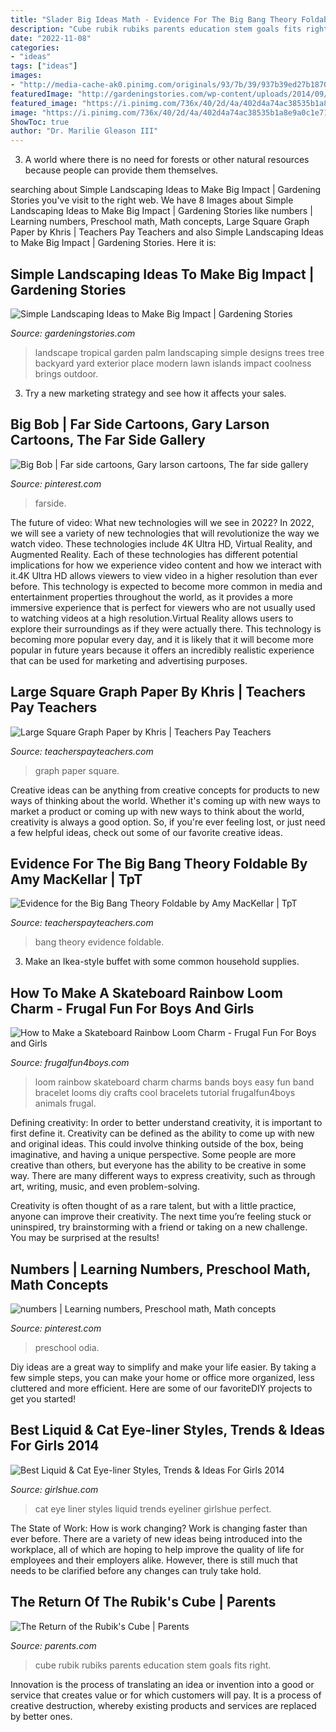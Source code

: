 ```yaml
---
title: "Slader Big Ideas Math - Evidence For The Big Bang Theory Foldable By Amy Mackellar"
description: "Cube rubik rubiks parents education stem goals fits right"
date: "2022-11-08"
categories:
- "ideas"
tags: ["ideas"]
images:
- "http://media-cache-ak0.pinimg.com/originals/93/7b/39/937b39ed27b18704df8d9d847ab415a7.jpg"
featuredImage: "http://gardeningstories.com/wp-content/uploads/2014/09/geometry.jpg"
featured_image: "https://i.pinimg.com/736x/40/2d/4a/402d4a74ac38535b1a8e9a0c1e7178c4--humor.jpg"
image: "https://i.pinimg.com/736x/40/2d/4a/402d4a74ac38535b1a8e9a0c1e7178c4--humor.jpg"
ShowToc: true
author: "Dr. Marilie Gleason III"
---
```



3. A world where there is no need for forests or other natural resources because people can provide them themselves. 

	

		
searching about Simple Landscaping Ideas to Make Big Impact | Gardening Stories you've visit to the right web. We have 8 Images about Simple Landscaping Ideas to Make Big Impact | Gardening Stories like numbers | Learning numbers, Preschool math, Math concepts, Large Square Graph Paper by Khris | Teachers Pay Teachers and also Simple Landscaping Ideas to Make Big Impact | Gardening Stories. Here it is:
		
    
## Simple Landscaping Ideas To Make Big Impact | Gardening Stories

<img loading=lazy src="http://gardeningstories.com/wp-content/uploads/2014/09/geometry.jpg" onerror="this.onerror=null;this.src='https://tse2.mm.bing.net/th?id=OIP.is6pCy2x0yt0b_xkXf0e0wHaJ3&amp;pid=15.1';" alt="Simple Landscaping Ideas to Make Big Impact | Gardening Stories">

_Source: gardeningstories.com_

>landscape tropical garden palm landscaping simple designs trees tree backyard yard exterior place modern lawn islands impact coolness brings outdoor. 

	

3. Try a new marketing strategy and see how it affects your sales.

    
## Big Bob | Far Side Cartoons, Gary Larson Cartoons, The Far Side Gallery

<img loading=lazy src="https://i.pinimg.com/736x/40/2d/4a/402d4a74ac38535b1a8e9a0c1e7178c4--humor.jpg" onerror="this.onerror=null;this.src='https://tse1.mm.bing.net/th?id=OIP.I8w6twCB9eLe7OMVVlahcwHaJ4&amp;pid=15.1';" alt="Big Bob | Far side cartoons, Gary larson cartoons, The far side gallery">

_Source: pinterest.com_

>farside. 

	

The future of video: What new technologies will we see in 2022?
In 2022, we will see a variety of new technologies that will revolutionize the way we watch video. These technologies include 4K Ultra HD, Virtual Reality, and Augmented Reality. Each of these technologies has different potential implications for how we experience video content and how we interact with it.4K Ultra HD allows viewers to view video in a higher resolution than ever before. This technology is expected to become more common in media and entertainment properties throughout the world, as it provides a more immersive experience that is perfect for viewers who are not usually used to watching videos at a high resolution.Virtual Reality allows users to explore their surroundings as if they were actually there. This technology is becoming more popular every day, and it is likely that it will become more popular in future years because it offers an incredibly realistic experience that can be used for marketing and advertising purposes.

    
## Large Square Graph Paper By Khris | Teachers Pay Teachers

<img loading=lazy src="https://ecdn.teacherspayteachers.com/thumbitem/Large-Square-Graph-Paper-1462874-1411508430/original-1462874-1.jpg" onerror="this.onerror=null;this.src='https://tse1.mm.bing.net/th?id=OIP.aRvjzBoTqjyOWWSah64-PgAAAA&amp;pid=15.1';" alt="Large Square Graph Paper by Khris | Teachers Pay Teachers">

_Source: teacherspayteachers.com_

>graph paper square. 

	

Creative ideas can be anything from creative concepts for products to new ways of thinking about the world. Whether it's coming up with new ways to market a product or coming up with new ways to think about the world, creativity is always a good option. So, if you're ever feeling lost, or just need a few helpful ideas, check out some of our favorite creative ideas.

    
## Evidence For The Big Bang Theory Foldable By Amy MacKellar | TpT

<img loading=lazy src="https://ecdn.teacherspayteachers.com/thumbitem/Evidence-for-the-Big-Bang-Theory-Foldable-2251901-1500875435/original-2251901-3.jpg" onerror="this.onerror=null;this.src='https://tse4.mm.bing.net/th?id=OIP.1S3WykSXJ_NXKM-jnj8s4QAAAA&amp;pid=15.1';" alt="Evidence for the Big Bang Theory Foldable by Amy MacKellar | TpT">

_Source: teacherspayteachers.com_

>bang theory evidence foldable. 

	

3. Make an Ikea-style buffet with some common household supplies.

    
## How To Make A Skateboard Rainbow Loom Charm - Frugal Fun For Boys And Girls

<img loading=lazy src="http://frugalfun4boys.com/wp-content/uploads/2014/08/rainbow-loom-skateboard-1.jpg" onerror="this.onerror=null;this.src='https://tse3.mm.bing.net/th?id=OIP.e1kOL89f4Dt32A4FEjymtwAAAA&amp;pid=15.1';" alt="How to Make a Skateboard Rainbow Loom Charm - Frugal Fun For Boys and Girls">

_Source: frugalfun4boys.com_

>loom rainbow skateboard charm charms bands boys easy fun band bracelet looms diy crafts cool bracelets tutorial frugalfun4boys animals frugal. 

	

Defining creativity:
In order to better understand creativity, it is important to first define it. Creativity can be defined as the ability to come up with new and original ideas. This could involve thinking outside of the box, being imaginative, and having a unique perspective.
Some people are more creative than others, but everyone has the ability to be creative in some way. There are many different ways to express creativity, such as through art, writing, music, and even problem-solving.

Creativity is often thought of as a rare talent, but with a little practice, anyone can improve their creativity. The next time you’re feeling stuck or uninspired, try brainstorming with a friend or taking on a new challenge. You may be surprised at the results!

    
## Numbers | Learning Numbers, Preschool Math, Math Concepts

<img loading=lazy src="http://media-cache-ak0.pinimg.com/originals/93/7b/39/937b39ed27b18704df8d9d847ab415a7.jpg" onerror="this.onerror=null;this.src='https://tse2.mm.bing.net/th?id=OIP.O17gLmuLDEcAkv33o17nYwHaJ6&amp;pid=15.1';" alt="numbers | Learning numbers, Preschool math, Math concepts">

_Source: pinterest.com_

>preschool odia. 

	

Diy ideas are a great way to simplify and make your life easier. By taking a few simple steps, you can make your home or office more organized, less cluttered and more efficient. Here are some of our favoriteDIY projects to get you started!

    
## Best Liquid &amp; Cat Eye-liner Styles, Trends &amp; Ideas For Girls 2014

<img loading=lazy src="https://www.girlshue.com/wp-content/uploads/2014/03/Best-Liquid-Cat-Eye-liner-Styles-Trends-Ideas-For-Girls-2014-5.jpg" onerror="this.onerror=null;this.src='https://tse3.mm.bing.net/th?id=OIP.iyhxBPP8B6Q9tIdEEqneJAAAAA&amp;pid=15.1';" alt="Best Liquid &amp; Cat Eye-liner Styles, Trends &amp; Ideas For Girls 2014">

_Source: girlshue.com_

>cat eye liner styles liquid trends eyeliner girlshue perfect. 

	

The State of Work: How is work changing?
Work is changing faster than ever before. There are a variety of new ideas being introduced into the workplace, all of which are hoping to help improve the quality of life for employees and their employers alike. However, there is still much that needs to be clarified before any changes can truly take hold.

    
## The Return Of The Rubik&#039;s Cube | Parents

<img loading=lazy src="http://images.parents.mdpcdn.com/sites/parents.com/files/styles/scale_1500_1500/public/102757743.jpg" onerror="this.onerror=null;this.src='https://tse2.mm.bing.net/th?id=OIP.Y5CjswRiAjHK-myH5W-mUAHaJ4&amp;pid=15.1';" alt="The Return of the Rubik&#039;s Cube | Parents">

_Source: parents.com_

>cube rubik rubiks parents education stem goals fits right. 

	

Innovation is the process of translating an idea or invention into a good or service that creates value or for which customers will pay. It is a process of creative destruction, whereby existing products and services are replaced by better ones.

